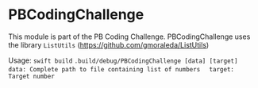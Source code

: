 # PBCodingChallenge

This module is part of the PB Coding Challenge. PBCodingChallenge uses the library `ListUtils` (https://github.com/gmoraleda/ListUtils)

Usage:
`swift build`
`.build/debug/PBCodingChallenge [data] [target]`
`  data: Complete path to file containing list of numbers`
`  target: Target number`
